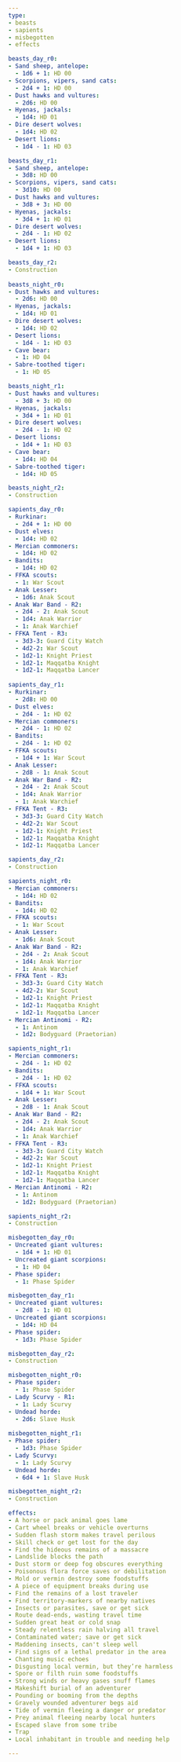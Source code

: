 ```yaml
---
type:
- beasts
- sapients
- misbegotten
- effects

beasts_day_r0:
- Sand sheep, antelope:
  - 1d6 + 1: HD 00
- Scorpions, vipers, sand cats:
  - 2d4 + 1: HD 00
- Dust hawks and vultures:
  - 2d6: HD 00
- Hyenas, jackals:
  - 1d4: HD 01
- Dire desert wolves:
  - 1d4: HD 02
- Desert lions:
  - 1d4 - 1: HD 03

beasts_day_r1:
- Sand sheep, antelope:
  - 3d8: HD 00
- Scorpions, vipers, sand cats:
  - 3d10: HD 00
- Dust hawks and vultures:
  - 3d8 + 3: HD 00
- Hyenas, jackals:
  - 3d4 + 1: HD 01
- Dire desert wolves:
  - 2d4 - 1: HD 02
- Desert lions:
  - 1d4 + 1: HD 03

beasts_day_r2:
- Construction
  
beasts_night_r0:
- Dust hawks and vultures:
  - 2d6: HD 00
- Hyenas, jackals:
  - 1d4: HD 01
- Dire desert wolves:
  - 1d4: HD 02
- Desert lions:
  - 1d4 - 1: HD 03
- Cave bear:
  - 1: HD 04
- Sabre-toothed tiger:
  - 1: HD 05

beasts_night_r1:
- Dust hawks and vultures:
  - 3d8 + 3: HD 00
- Hyenas, jackals:
  - 3d4 + 1: HD 01
- Dire desert wolves:
  - 2d4 - 1: HD 02
- Desert lions:
  - 1d4 + 1: HD 03
- Cave bear:
  - 1d4: HD 04
- Sabre-toothed tiger:
  - 1d4: HD 05

beasts_night_r2:
- Construction

sapients_day_r0:
- Rurkinar:
  - 2d4 + 1: HD 00
- Dust elves:
  - 1d4: HD 02
- Mercian commoners:
  - 1d4: HD 02
- Bandits:
  - 1d4: HD 02
- FFKA scouts:
  - 1: War Scout
- Anak Lesser:
  - 1d6: Anak Scout
- Anak War Band - R2:
  - 2d4 - 2: Anak Scout
  - 1d4: Anak Warrior
  - 1: Anak Warchief
- FFKA Tent - R3:
  - 3d3-3: Guard City Watch
  - 4d2-2: War Scout
  - 1d2-1: Knight Priest
  - 1d2-1: Maqqatba Knight
  - 1d2-1: Maqqatba Lancer
  
sapients_day_r1:
- Rurkinar:
  - 2d8: HD 00
- Dust elves:
  - 2d4 - 1: HD 02
- Mercian commoners:
  - 2d4 - 1: HD 02
- Bandits:
  - 2d4 - 1: HD 02
- FFKA scouts:
  - 1d4 + 1: War Scout
- Anak Lesser:
  - 2d8 - 1: Anak Scout
- Anak War Band - R2:
  - 2d4 - 2: Anak Scout
  - 1d4: Anak Warrior
  - 1: Anak Warchief
- FFKA Tent - R3:
  - 3d3-3: Guard City Watch
  - 4d2-2: War Scout
  - 1d2-1: Knight Priest
  - 1d2-1: Maqqatba Knight
  - 1d2-1: Maqqatba Lancer

sapients_day_r2:
- Construction

sapients_night_r0:
- Mercian commoners:
  - 1d4: HD 02
- Bandits:
  - 1d4: HD 02
- FFKA scouts:
  - 1: War Scout
- Anak Lesser:
  - 1d6: Anak Scout
- Anak War Band - R2:
  - 2d4 - 2: Anak Scout
  - 1d4: Anak Warrior
  - 1: Anak Warchief
- FFKA Tent - R3:
  - 3d3-3: Guard City Watch
  - 4d2-2: War Scout
  - 1d2-1: Knight Priest
  - 1d2-1: Maqqatba Knight
  - 1d2-1: Maqqatba Lancer
- Mercian Antinomi - R2:
  - 1: Antinom
  - 1d2: Bodyguard (Praetorian)

sapients_night_r1:
- Mercian commoners:
  - 2d4 - 1: HD 02
- Bandits:
  - 2d4 - 1: HD 02
- FFKA scouts:
  - 1d4 + 1: War Scout
- Anak Lesser:
  - 2d8 - 1: Anak Scout
- Anak War Band - R2:
  - 2d4 - 2: Anak Scout
  - 1d4: Anak Warrior
  - 1: Anak Warchief
- FFKA Tent - R3:
  - 3d3-3: Guard City Watch
  - 4d2-2: War Scout
  - 1d2-1: Knight Priest
  - 1d2-1: Maqqatba Knight
  - 1d2-1: Maqqatba Lancer
- Mercian Antinomi - R2:
  - 1: Antinom
  - 1d2: Bodyguard (Praetorian)

sapients_night_r2:
- Construction

misbegotten_day_r0:
- Uncreated giant vultures:
  - 1d4 + 1: HD 01
- Uncreated giant scorpions:
  - 1: HD 04
- Phase spider:
  - 1: Phase Spider

misbegotten_day_r1:
- Uncreated giant vultures:
  - 2d8 - 1: HD 01
- Uncreated giant scorpions:
  - 1d4: HD 04
- Phase spider:
  - 1d3: Phase Spider

misbegotten_day_r2:
- Construction

misbegotten_night_r0:
- Phase spider:
  - 1: Phase Spider
- Lady Scurvy - R1:
  - 1: Lady Scurvy
- Undead horde:
  - 2d6: Slave Husk
  
misbegotten_night_r1:
- Phase spider:
  - 1d3: Phase Spider
- Lady Scurvy:
  - 1: Lady Scurvy
- Undead horde:
  - 6d4 + 1: Slave Husk

misbegotten_night_r2:
- Construction

effects:
- A horse or pack animal goes lame
- Cart wheel breaks or vehicle overturns
- Sudden flash storm makes travel perilous
- Skill check or get lost for the day
- Find the hideous remains of a massacre
- Landslide blocks the path
- Dust storm or deep fog obscures everything
- Poisonous flora force saves or debilitation
- Mold or vermin destroy some foodstuffs
- A piece of equipment breaks during use
- Find the remains of a lost traveler
- Find territory-markers of nearby natives
- Insects or parasites, save or get sick
- Route dead-ends, wasting travel time
- Sudden great heat or cold snap
- Steady relentless rain halving all travel
- Contaminated water; save or get sick
- Maddening insects, can't sleep well
- Find signs of a lethal predator in the area
- Chanting music echoes
- Disgusting local vermin, but they’re harmless
- Spore or filth ruin some foodstuffs
- Strong winds or heavy gases snuff flames
- Makeshift burial of an adventurer
- Pounding or booming from the depths
- Gravely wounded adventurer begs aid
- Tide of vermin fleeing a danger or predator
- Prey animal fleeing nearby local hunters
- Escaped slave from some tribe
- Trap
- Local inhabitant in trouble and needing help

---
```

